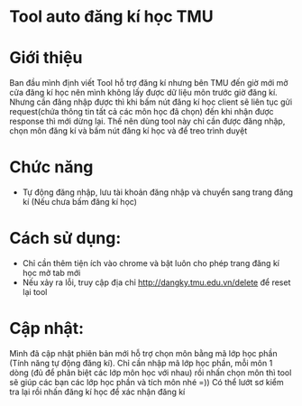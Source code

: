 # Tool auto đăng kí học TMU
# Giới thiệu
Ban đầu mình định viết Tool hỗ trợ đăng kí nhưng bên TMU đến giờ mới mở cửa đăng kí học nên mình không lấy được dữ liệu môn trước giờ đăng kí.
Nhưng cần đăng nhập được thì khi bấm nút đăng kí học client sẽ liên tục gửi request(chứa thông tin tất cả các môn học đã chọn) đến khi nhận được response thì mới dừng lại.
Thế nên dùng tool này chỉ cần được đăng nhập, chọn môn đăng kí và bấm nút đăng kí học và để treo trình duyệt 
# Chức năng
  - Tự động đăng nhập, lưu tài khoản đăng nhập và chuyển sang trang đăng kí (Nếu chưa bấm đăng kí học)
# Cách sử dụng:
 - Chỉ cần thêm tiện ích vào chrome và bật luôn cho phép trang đăng kí học mở tab mới
 - Nếu xảy ra lỗi, truy cập địa chỉ http://dangky.tmu.edu.vn/delete để reset lại tool
# Cập nhật:
Mình đã cập nhật phiên bản mới hỗ trợ chọn môn bằng mã lớp học phần (Tính năng tự động đăng kí). Chỉ cần nhập mã lớp học phần, mỗi môn 1 dòng (đủ để phân biệt các lớp môn học với nhau) rồi nhấn chọn môn thì tool sẽ giúp các bạn các lớp học phần và tích môn nhé =)) Có thể lướt sơ kiểm tra lại rồi nhấn đăng kí học để xác nhận đăng kí

